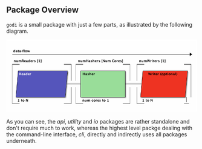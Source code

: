 
## Package Overview

`godi` is a small package with just a few parts, as illustrated by the following diagram.

![architecture](https://raw.githubusercontent.com/Byron/godi/web-resources/lib/png/arch.txt.png)

As you can see, the *api*, *utility* and *io* packages are rather standalone and don't require much to work, whereas the highest level packge dealing with the command-line interface, *cli*, directly and indirectly uses all packages underneath.

